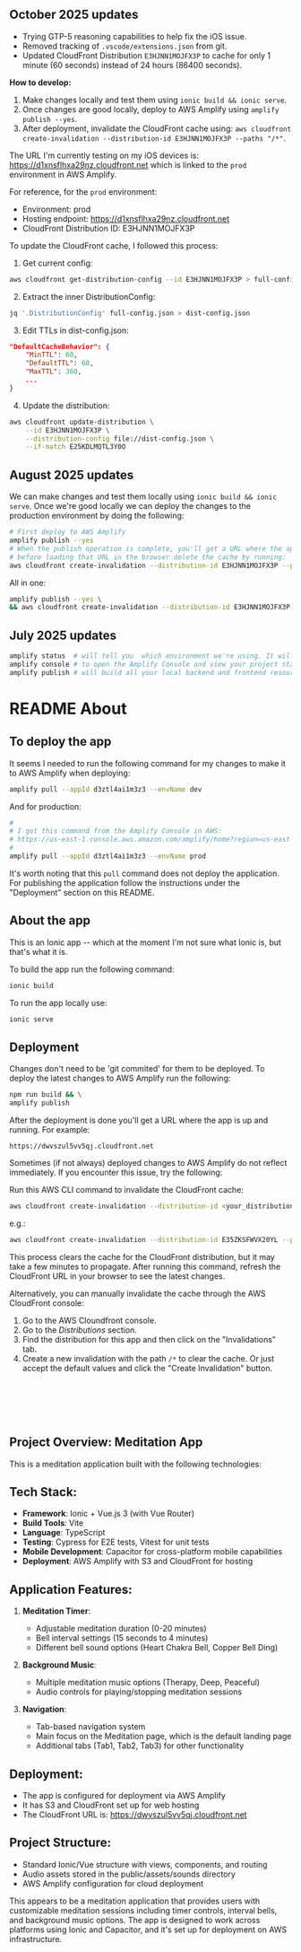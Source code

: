 ## October 2025 updates

- Trying GTP-5 reasoning capabilities to help fix the iOS issue.
- Removed tracking of `.vscode/extensions.json` from git.
- Updated CloudFront Distribution `E3HJNN1MOJFX3P` to cache for only 1 minute (60 seconds) instead of 24 hours (86400 seconds).

**How to develop:**

1. Make changes locally and test them using `ionic build && ionic serve`.
2. Once changes are good locally, deploy to AWS Amplify using `amplify publish --yes`.
3. After deployment, invalidate the CloudFront cache using: `aws cloudfront create-invalidation --distribution-id E3HJNN1MOJFX3P --paths "/*"`.

The URL I'm currently testing on my iOS devices is: https://d1xnsflhxa29nz.cloudfront.net which is linked to the `prod` environment in AWS Amplify.

For reference, for the `prod` environment:
* Environment: prod
* Hosting endpoint: https://d1xnsflhxa29nz.cloudfront.net
* CloudFront Distribution ID: E3HJNN1MOJFX3P

To update the CloudFront cache, I followed this process:

1. Get current config:

```sh
aws cloudfront get-distribution-config --id E3HJNN1MOJFX3P > full-config.json
```

2. Extract the inner DistributionConfig:

```sh
jq '.DistributionConfig' full-config.json > dist-config.json
```

3. Edit TTLs in dist-config.json:

```json
"DefaultCacheBehavior": {
    "MinTTL": 60,
    "DefaultTTL": 60,
    "MaxTTL": 360,
    ...
}
```

4. Update the distribution:

```sh
aws cloudfront update-distribution \
    --id E3HJNN1MOJFX3P \
    --distribution-config file://dist-config.json \
    --if-match E25KDLMQTL3Y0O
```

## August 2025 updates

We can make changes and test them locally using `ionic build && ionic serve`. Once we're good locally we can deploy the changes to the production environment by doing the following:

```sh
# First deploy to AWS Amplify
amplify publish --yes
# When the publish operation is complete, you'll get a URL where the app is up and running, but
# before loading that URL in the browser delete the cache by running:
aws cloudfront create-invalidation --distribution-id E3HJNN1MOJFX3P --paths "/*"
```

All in one:

```sh
amplify publish --yes \
&& aws cloudfront create-invalidation --distribution-id E3HJNN1MOJFX3P --paths "/*"
```

## July 2025 updates

```bash
amplify status  # will tell you  which environment we're using. It will also display the public URL where the app can be accessed.
amplify console # to open the Amplify Console and view your project status
amplify publish # will build all your local backend and frontend resources (if you have hosting category added) and provision it in the cloud
```

# README About

## To deploy the app

It seems I needed to run the following command for my changes to make it to AWS Amplify when deploying:

```bash
amplify pull --appId d3ztl4ai1m3z3 --envName dev
```

And for production:

```bash
#
# I got this command from the Amplify Console in AWS:
# https://us-east-1.console.aws.amazon.com/amplify/home?region=us-east-1#/d3ztl4ai1m3z3/YmFja2VuZA/prod
#
amplify pull --appId d3ztl4ai1m3z3 --envName prod
```

It's worth noting that this `pull` command does not deploy the application. For publishing the application follow the instructions under the "Deployment" section on this README.

## About the app

This is an Ionic app -- which at the moment I'm not sure what Ionic is, but that's what it is.

To build the app run the following command:

```bash
ionic build
```

To run the app locally use:

```bash
ionic serve
```

## Deployment

Changes don't need to be 'git commited' for them to be deployed.
To deploy the latest changes to AWS Amplify run the following:

```bash
npm run build && \
amplify publish
```

After the deployment is done you'll get a URL where the app is up and running. For example:

```
https://dwvszul5vv5qj.cloudfront.net
```

Sometimes (if not always) deployed changes to AWS Amplify do not reflect immediately. If you encounter this issue, try the following:

Run this AWS CLI command to invalidate the CloudFront cache:

```bash
aws cloudfront create-invalidation --distribution-id <your_distribution_id> --paths "/*"
```

e.g.: 

```bash
aws cloudfront create-invalidation --distribution-id E35ZKSFWVX20YL --paths "/*"
```

This process clears the cache for the CloudFront distribution, but it may take a few minutes to propagate. After running this command, refresh the CloudFront URL in your browser to see the latest changes.

Alternatively, you can manually invalidate the cache through the AWS CloudFront console:

1. Go to the AWS Cloundfront console.
2. Go to the _Distributions_ section.
3. Find the distribution for this app and then click on the "Invalidations" tab.
4. Create a new invalidation with the path `/*` to clear the cache. Or just accept the default values and click the "Create Invalidation" button.



<br/><br/><br/><br/>

## Project Overview: Meditation App

This is a meditation application built with the following technologies:

## Tech Stack:
- **Framework**: Ionic + Vue.js 3 (with Vue Router)
- **Build Tools**: Vite
- **Language**: TypeScript
- **Testing**: Cypress for E2E tests, Vitest for unit tests
- **Mobile Development**: Capacitor for cross-platform mobile capabilities
- **Deployment**: AWS Amplify with S3 and CloudFront for hosting

## Application Features:
1. **Meditation Timer**:
   - Adjustable meditation duration (0-20 minutes)
   - Bell interval settings (15 seconds to 4 minutes)
   - Different bell sound options (Heart Chakra Bell, Copper Bell Ding)
   
2. **Background Music**:
   - Multiple meditation music options (Therapy, Deep, Peaceful)
   - Audio controls for playing/stopping meditation sessions

3. **Navigation**:
   - Tab-based navigation system
   - Main focus on the Meditation page, which is the default landing page
   - Additional tabs (Tab1, Tab2, Tab3) for other functionality

## Deployment:
- The app is configured for deployment via AWS Amplify
- It has S3 and CloudFront set up for web hosting
- The CloudFront URL is: https://dwvszul5vv5qj.cloudfront.net

## Project Structure:
- Standard Ionic/Vue structure with views, components, and routing
- Audio assets stored in the public/assets/sounds directory
- AWS Amplify configuration for cloud deployment

This appears to be a meditation application that provides users with customizable meditation sessions including timer controls, interval bells, and background music options. The app is designed to work across platforms using Ionic and Capacitor, and it's set up for deployment on AWS infrastructure.
